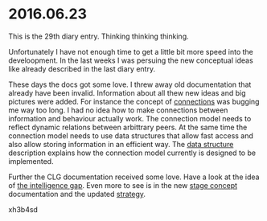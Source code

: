 # 2016.06.23
This is the 29th diary entry. Thinking thinking thinking.

Unfortunately I have not enough time to get a little bit more speed into the
develoopment. In the last weeks I was persuing the new conceptual ideas like
already described in the last diary entry.

These days the docs got some love. I threw away old documentation that already
have been invalid. Information about all thew new ideas and big pictures were
added. For instance the concept of [connections](/doc/concept/connection.md)
was bugging me way too long. I had no idea how to make connections between
information and behaviour actually work. The connection model needs to reflect
dynamic relations between arbittrary peers. At the same time the connection
model needs to use data structures that allow fast access and also allow
storing information in an efficient way. The [data
structure](/doc/concept/connection.md) description explains how the connection
model currently is designed to be implemented.

Further the CLG documentation received some love. Have a look at the idea of
[the intelligence gap](/doc/concept/clg.md#the-intelligence-gap). Even more to
see is in the new [stage concept](/doc/concept/stage.md) documentation and the
updated [strategy](/doc/concept/strategy.md).

xh3b4sd
